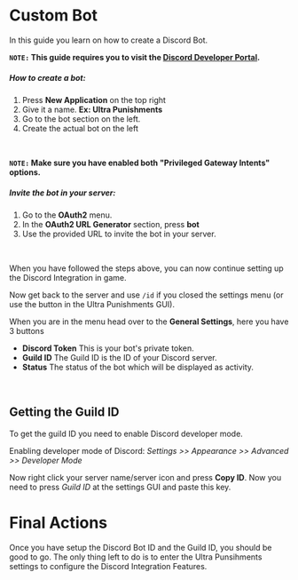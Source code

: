 # Custom Bot
In this guide you learn on how to create a Discord Bot.
<br>

**`NOTE:` This guide requires you to visit the [Discord Developer Portal](https://discord.com/developers).**
<br>

##### How to create a bot:
1. Press **New Application** on the top right
2. Give it a name. **Ex: Ultra Punishments**
3. Go to the bot section on the left.
4. Create the actual bot on the left
<br>

**`NOTE:` Make sure you have enabled both "Privileged Gateway Intents" options.**
<br>

##### Invite the bot in your server:
1. Go to the **OAuth2** menu.
2. In the **OAuth2 URL Generator** section, press **bot**
3. Use the provided URL to invite the bot in your server.
<br>

When you have followed the steps above, you can now continue setting up the Discord Integration in game.
<br>
 
Now get back to the server and use `/id` if you closed the settings menu (or use the button in the Ultra Punishments GUI).
<br>

When you are in the menu head over to the **General Settings**, here you have 3 buttons
<br>

* **Discord Token** This is your bot's private token.
* **Guild ID** The Guild ID is the ID of your Discord server.
* **Status** The status of the bot which will be displayed as activity.
<br>
 
## Getting the Guild ID
To get the guild ID you need to enable Discord developer mode.
<br>

Enabling developer mode of Discord:
*Settings >> Appearance >> Advanced >> Developer Mode*
<br>
 
Now right click your server name/server icon and press **Copy ID**.
Now you need to press *Guild ID* at the settings GUI and paste this key.
<br>

# Final Actions
Once you have setup the Discord Bot ID and the Guild ID, you should be good to go. The only thing left to do is to enter the Ultra Punsihments settings to configure the Discord Integration Features.
